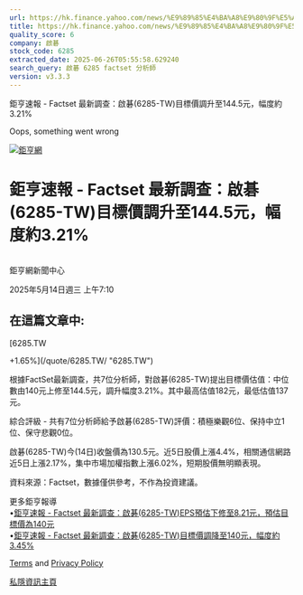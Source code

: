 ```yaml
---
url: https://hk.finance.yahoo.com/news/%E9%89%85%E4%BA%A8%E9%80%9F%E5%A0%B1-factset-%E6%9C%80%E6%96%B0%E8%AA%BF%E6%9F%A5-%E5%95%9F%E7%A2%81-6285-121023986.html
title: https://hk.finance.yahoo.com/news/%E9%89%85%E4%BA%A8%E9%80%9F%E5%A0%B1-factset-%E6%9C%80%E6%96%B0%E8
quality_score: 6
company: 啟碁
stock_code: 6285
extracted_date: 2025-06-26T05:55:58.629240
search_query: 啟碁 6285 factset 分析師
version: v3.3.3
---
```


鉅亨速報 - Factset 最新調查：啟碁(6285-TW)目標價調升至144.5元，幅度約3.21% 


Oops, something went wrong

 

[![鉅亨網](https://s.yimg.com/ny/api/res/1.2/UM5hrThmhlnSiBO4o4qlLg--/YXBwaWQ9aGlnaGxhbmRlcjt3PTE0NjtoPTQ4O2NmPXdlYnA-/https://s.yimg.com/os/creatr-uploaded-images/2020-01/147c7630-36ab-11ea-ae7c-5ee7a0016555)](http://www.cnyes.com/ "鉅亨網")

# 鉅亨速報 - Factset 最新調查：啟碁(6285-TW)目標價調升至144.5元，幅度約3.21%

![](data:image/gif;base64,R0lGODlhAQABAIAAAAAAAP///ywAAAAAAQABAAACAUwAOw==)

鉅亨網新聞中心

2025年5月14日週三 上午7:10

## 在這篇文章中:

[6285.TW

+1.65%](/quote/6285.TW/ "6285.TW")

根據FactSet最新調查，共7位分析師，對啟碁(6285-TW)提出目標價估值：中位數由140元上修至144.5元，調升幅度3.21%。其中最高估值182元，最低估值137元。

綜合評級 - 共有7位分析師給予啟碁(6285-TW)評價：積極樂觀6位、保持中立1位、保守悲觀0位。

啟碁(6285-TW)今(14日)收盤價為130.5元。近5日股價上漲4.4%，相關通信網路近5日上漲2.17%，集中市場加權指數上漲6.02%，短期股價無明顯表現。

資料來源：Factset，數據僅供參考，不作為投資建議。

更多鉅亨報導  
•[鉅亨速報 - Factset 最新調查：啟碁(6285-TW)EPS預估下修至8.21元，預估目標價為140元](https://news.cnyes.com/news/id/5979020?utm_source=yahoo&utm_medium=RSS&utm_campaign=relate)  
•[鉅亨速報 - Factset 最新調查：啟碁(6285-TW)目標價調降至140元，幅度約3.45%](https://news.cnyes.com/news/id/5973562?utm_source=yahoo&utm_medium=RSS&utm_campaign=relate)

[Terms](https://guce.yahoo.com/terms?locale=zh-Hant-HK)  and [Privacy Policy](https://guce.yahoo.com/privacy-policy?locale=zh-Hant-HK)

[私隱資訊主頁](https://guce.yahoo.com/privacy-dashboard?locale=zh-Hant-HK)